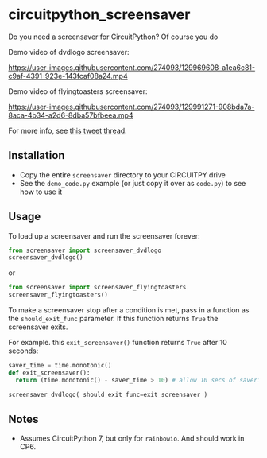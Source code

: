 # circuitpython_screensaver
Do you need a screensaver for CircuitPython? Of course you do

Demo video of dvdlogo screensaver:

https://user-images.githubusercontent.com/274093/129969608-a1ea6c81-c9af-4391-923e-143fcaf08a24.mp4

Demo video of flyingtoasters screensaver:

https://user-images.githubusercontent.com/274093/129991271-908bda7a-8aca-4b34-a2d6-8dba57bfbeea.mp4


For more info, see [this tweet thread](https://twitter.com/todbot/status/1428096525217931264).

## Installation

- Copy the entire `screensaver` directory to your CIRCUITPY drive
- See the `demo_code.py` example (or just copy it over as `code.py`) to see how to use it

## Usage

To load up a screensaver and run the screensaver forever:

```py
from screensaver import screensaver_dvdlogo
screensaver_dvdlogo()
```

or

```py
from screensaver import screensaver_flyingtoasters
screensaver_flyingtoasters()

```

To make a screensaver stop after a condition is met, pass in a function as the
`should_exit_func` parameter. If this function returns `True` the screensaver
exits.

For example. this `exit_screensaver()` function returns `True` after 10 seconds:

```py
saver_time = time.monotonic()
def exit_screensaver():
  return (time.monotonic() - saver_time > 10) # allow 10 secs of savering

screensaver_dvdlogo( should_exit_func=exit_screensaver )
```

## Notes

- Assumes CircuitPython 7, but only for `rainbowio`. And should work in CP6.

